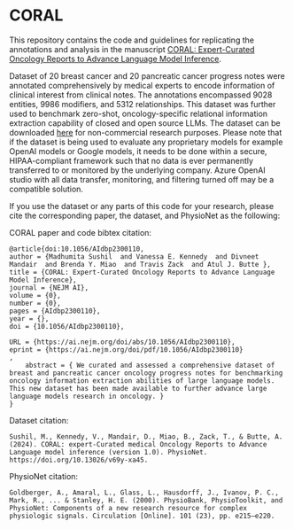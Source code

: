 # CORAL

This repository contains the code and guidelines for replicating the annotations and analysis in the manuscript 
[CORAL: Expert-Curated Oncology Reports to Advance Language Model Inference](https://ai.nejm.org/doi/full/10.1056/AIdbp2300110).

Dataset of 20 breast cancer and 20 pancreatic cancer progress notes were annotated comprehensively by medical experts to encode information of clinical interest from clinical notes. The annotations encompassed 9028 entities, 9986 modifiers, and 5312 relationships. This dataset was further used to benchmark zero-shot, oncology-specific relational information extraction capability of closed and open source LLMs. The dataset can be downloaded [here](https://physionet.org/content/curated-oncology-reports/1.0/) for non-commercial research purposes. Please note that if the dataset is being used to evaluate any proprietary models for example OpenAI models or Google models, it needs to be done within a secure, HIPAA-compliant framework such that no data is ever permanently transferred to or monitored by the underlying company. Azure OpenAI studio with all data transfer, monitoring, and filtering turned off may be a compatible solution.

If you use the dataset or any parts of this code for your research, please cite the corresponding paper, the dataset, and PhysioNet as the following:

CORAL paper and code bibtex citation:
```
@article{doi:10.1056/AIdbp2300110,
author = {Madhumita Sushil  and Vanessa E. Kennedy  and Divneet Mandair  and Brenda Y. Miao  and Travis Zack  and Atul J. Butte },
title = {CORAL: Expert-Curated Oncology Reports to Advance Language Model Inference},
journal = {NEJM AI},
volume = {0},
number = {0},
pages = {AIdbp2300110},
year = {},
doi = {10.1056/AIdbp2300110},

URL = {https://ai.nejm.org/doi/abs/10.1056/AIdbp2300110},
eprint = {https://ai.nejm.org/doi/pdf/10.1056/AIdbp2300110}
,
    abstract = { We curated and assessed a comprehensive dataset of breast and pancreatic cancer oncology progress notes for benchmarking oncology information extraction abilities of large language models. This new dataset has been made available to further advance large language models research in oncology. }
}

```

Dataset citation:

```
Sushil, M., Kennedy, V., Mandair, D., Miao, B., Zack, T., & Butte, A. (2024). CORAL: expert-Curated medical Oncology Reports to Advance Language model inference (version 1.0). PhysioNet. https://doi.org/10.13026/v69y-xa45.
```

PhysioNet citation:

```
Goldberger, A., Amaral, L., Glass, L., Hausdorff, J., Ivanov, P. C., Mark, R., ... & Stanley, H. E. (2000). PhysioBank, PhysioToolkit, and PhysioNet: Components of a new research resource for complex physiologic signals. Circulation [Online]. 101 (23), pp. e215–e220.
```

